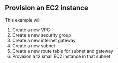 ## Provision an EC2 instance

This example will:
1. Create a new VPC
2. Create a new security group
3. Create a new internet gateway
4. Create a new subnet
5. Create a new route table for subnet and gateway
6. Provision a t2.small EC2 instance in that subnet